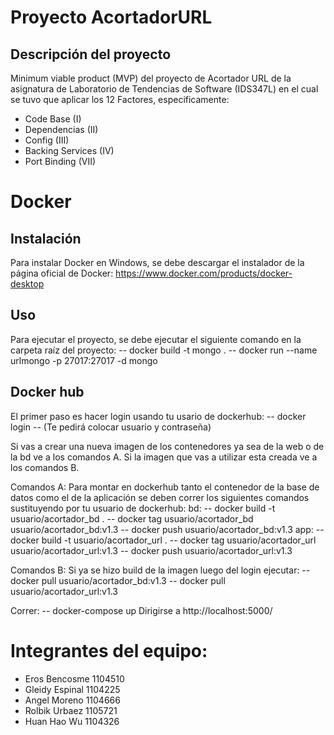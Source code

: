 # Proyecto AcortadorURL
## Descripción del proyecto
Minimum viable product (MVP) del proyecto de Acortador URL de la asignatura de Laboratorio de Tendencias de Software (IDS347L) en el cual se tuvo que aplicar los 12 Factores, especificamente: 
- Code Base (I)
- Dependencias (II)
- Config (III)
- Backing Services (IV)
- Port Binding (VII)

# Docker
## Instalación
Para instalar Docker en Windows, se debe descargar el instalador de la página oficial de Docker: https://www.docker.com/products/docker-desktop

## Uso
Para ejecutar el proyecto, se debe ejecutar el siguiente comando en la carpeta raíz del proyecto:
-- docker build -t mongo .
-- docker run --name urlmongo -p 27017:27017 -d mongo

## Docker hub
El primer paso es hacer login usando tu usario de dockerhub:
 -- docker login 
  -- (Te pedirá colocar usuario y contraseña)

Si vas a crear una nueva imagen de los contenedores ya sea de la web o de la bd ve a los comandos A. Si la imagen que vas a utilizar esta creada ve a los comandos B.

Comandos A:
    Para montar en dockerhub tanto el contenedor de la base de datos como el de la aplicación se deben correr los siguientes comandos         sustituyendo por tu usuario de dockerhub:
      bd:
      -- docker build -t usuario/acortador_bd .
      -- docker tag usuario/acortador_bd usuario/acortador_bd:v1.3
      -- docker push usuario/acortador_bd:v1.3
      app:
      -- docker build -t usuario/acortador_url .
      -- docker tag usuario/acortador_url usuario/acortador_url:v1.3
      -- docker push usuario/acortador_url:v1.3

Comandos B:
    Si ya se hizo build de la imagen luego del login ejecutar:
      -- docker pull usuario/acortador_bd:v1.3
      -- docker pull usuario/acortador_url:v1.3

Correr: 
-- docker-compose up
Dirigirse a http://localhost:5000/

# Integrantes del equipo: 
- Eros Bencosme 1104510
- Gleidy Espinal 1104225
- Angel Moreno 1104666
- Rolbik Urbaez 1105721 
- Huan Hao Wu 1104326
